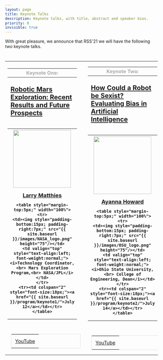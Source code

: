 ```yaml
---
layout: page
title: Keynote Talks
description: Keynote talks, with title, abstract and speaker bios.
priority: 8
invisible: true
---
```


With great pleasure, we announce that RSS'21 we will have the following two
keynote talks.

<table class="table" style="margin-top: 40px;">

<tr>
<td width = "50%" style="valign:top;">
<table>
<tr>
<th>
    <span style="color:#aaaaaa;">Keynote One:</span>
</th>
</tr>
<tr>
<th style="padding-top: 5px; padding-left: 10px; padding-bottom: 17px; height:140px;">
	<p style="text-align:left; font-weight:normal; font-size: 16pt;">
    <a href="{{ site.baseurl }}/program/keynote1/">
    <b>Robotic Mars Exploration: Recent Results and Future Prospects</b>
    </a>
	</p>
</th>
</tr>
<tr>
<th style="text-align:center;">
    <img style="padding-bottom:15px;" src="{{ site.baseurl }}/images/Larry.jpg" width="190"/>
	<br/>
    <span style="font-size: 18px;"><a href="https://www-robotics.jpl.nasa.gov/people/Larry_Matthies/">Larry Matthies</a></span>
	<br/>

    <table style="margin-top:5px;" width="100%">
    <tr>
    <td><img style="padding-bottom:15px; padding-right:7px;" src="{{ site.baseurl }}/images/NASA_logo.png" height="75"/></td>
    <td valign="top" style="text-align:left; font-weight:normal;"><i>Technology Coordinator,<br> Mars Exploration Program,<br> NASA/JPL</i></td>
    </tr>
    <tr><td colspan="2" style="font-size:18px;"><a href="{{ site.baseurl }}/program/keynote1/">July 12</a></td></tr>
    </table>
</th>
</tr>
</table>

<br>

<style>
#yt-playlist {
  font-size: 16px;
  color: #000000;
  border: solid #ddd 1px;
  margin: 12px;
}

#yt-playlist td {
  padding: 12px;
  }
</style>

<table id="yt-playlist"><tr><td><a href="https://youtu.be/NcI6fJOzBsU">YouTube</a></td></tr></table>


</td>
<td>&nbsp;</td>
<td width = "45%" style="valign:top;">
<table>
<tr>
<th>
    <span style="color:#aaaaaa;">Keynote Two:</span>
</th>
</tr>
<tr>
<th style="padding-top: 5px; padding-left: 10px; padding-bottom: 17px; height:140px;">
	<p style="text-align:left; font-weight:normal; font-size: 16pt;">
    <a href="{{ site.baseurl }}/program/keynote2/">
    <b>How Could a Robot be Sexist? Evaluating Bias in Artificial Intelligence</b>
    </a>
	</p>
</th>
</tr>
<tr>
<th style="text-align:center;">
    <img style="padding-bottom:15px;" src="{{ site.baseurl }}/images/Ayanna.jpg" width="190"/>
	<br/>
    <span style="font-size: 18px;"><a href="https://engineering.osu.edu/about/office-dean/about-dean-ayanna-howard">Ayanna Howard</a></span>
	<br/>

    <table style="margin-top:5px;" width="100%">
    <tr>
    <td><img style="padding-bottom:15px; padding-right:7px;" src="{{ site.baseurl }}/images/OSU_logo.png" height="75"/></td>
    <td valign="top" style="text-align:left; font-weight:normal;"><i>Ohio State University,<br> College of Engineering, Dean</i></td>
    </tr>
    <tr><td colspan="2" style="font-size:18px;"><a href="{{ site.baseurl }}/program/keynote2/">July 14</a></td></tr>
    </table>
</th>
</tr>
</table>

<br>

<style>
#yt-playlist {
  font-size: 16px;
  color: #000000;
  border: solid #ddd 1px;
  margin: 12px;
}

#yt-playlist td {
  padding: 12px;
  }
</style>

<table id="yt-playlist"><tr><td><a href="https://youtu.be/DGTlZXHKamc">YouTube</a></td></tr></table>



</td>
</tr>
</table>

